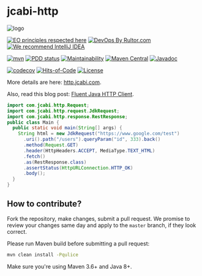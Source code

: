 # jcabi-http

![logo](https://www.jcabi.com/logo-square.svg)

[![EO principles respected here](https://www.elegantobjects.org/badge.svg)](https://www.elegantobjects.org)
[![DevOps By Rultor.com](https://www.rultor.com/b/jcabi/jcabi-http)](https://www.rultor.com/p/jcabi/jcabi-http)
[![We recommend IntelliJ IDEA](https://www.elegantobjects.org/intellij-idea.svg)](https://www.jetbrains.com/idea/)

[![mvn](https://github.com/jcabi/jcabi-http/actions/workflows/mvn.yml/badge.svg)](https://github.com/jcabi/jcabi-http/actions/workflows/mvn.yml)
[![PDD status](https://www.0pdd.com/svg?name=jcabi/jcabi-http)](https://www.0pdd.com/p?name=jcabi/jcabi-http)
[![Maintainability](https://api.codeclimate.com/v1/badges/742bde48ea6fabdba1ce/maintainability)](https://codeclimate.com/github/jcabi/jcabi-http/maintainability)
[![Maven Central](https://img.shields.io/maven-central/v/com.jcabi/jcabi-http.svg)](https://maven-badges.herokuapp.com/maven-central/com.jcabi/jcabi-http)
[![Javadoc](https://www.javadoc.io/badge/com.jcabi/jcabi-http.svg)](https://www.javadoc.io/doc/com.jcabi/jcabi-http)

[![codecov](https://codecov.io/gh/jcabi/jcabi-http/branch/master/graph/badge.svg)](https://codecov.io/gh/jcabi/jcabi-http)
[![Hits-of-Code](https://hitsofcode.com/github/jcabi/jcabi-http)](https://hitsofcode.com/view/github/jcabi/jcabi-http)
[![License](https://img.shields.io/badge/license-MIT-green.svg)](https://github.com/jcabi/jcabi-http/blob/master/LICENSE.txt)

More details are here: [http.jcabi.com](https://http.jcabi.com/index.html).

Also, read this blog post: [Fluent Java HTTP Client](http://www.yegor256.com/2014/04/11/jcabi-http-intro.html).

```java
import com.jcabi.http.Request;
import com.jcabi.http.request.JdkRequest;
import com.jcabi.http.response.RestResponse;
public class Main {
  public static void main(String[] args) {
    String html = new JdkRequest("https://www.google.com/test")
      .uri().path("/users").queryParam("id", 333).back()
      .method(Request.GET)
      .header(HttpHeaders.ACCEPT, MediaType.TEXT_HTML)
      .fetch()
      .as(RestResponse.class)
      .assertStatus(HttpURLConnection.HTTP_OK)
      .body();
  }
}
```

## How to contribute?

Fork the repository, make changes, submit a pull request.
We promise to review your changes same day and apply to
the `master` branch, if they look correct.

Please run Maven build before submitting a pull request:

```sh
mvn clean install -Pqulice
```

Make sure you're using Maven 3.6+ and Java 8+.
